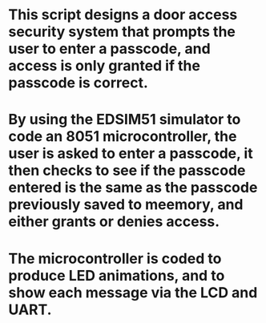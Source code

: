 # This script designs a door access security system that prompts the user to enter a passcode, and access is only granted if the passcode is correct.
# By using the EDSIM51 simulator to code an 8051 microcontroller, the user is asked to enter a passcode, it then checks to see if the passcode entered is the same as the passcode previously saved to meemory, and either grants or denies access.
# The microcontroller is coded to produce LED animations, and to show each message via the LCD and UART.
